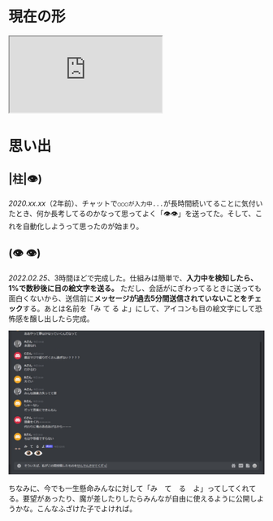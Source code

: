 # 現在の形

<iframe  src="https://www.youtube.com/embed/Vto86ts0cQ8" title="YouTube video player" allow="accelerometer; autoplay; clipboard-write; encrypted-media; gyroscope; picture-in-picture" allowFullScreen></iframe>



# 思い出

## |柱|👁)

*2020.xx.xx*（2年前）、チャットで`○○○が入力中...`が長時間続いてることに気付いたとき、何か長考してるのかなって思ってよく「👁👁」を送ってた。そして、これを自動化しようって思ったのが始まり。



## (👁 👁)

*2022.02.25*、3時間ほどで完成した。仕組みは簡単で、**入力中を検知したら、1%で数秒後に目の絵文字を送る。** ただし、会話がにぎわってるときに送っても面白くないから、送信前に**メッセージが過去5分間送信されていないことをチェック**する。あとは名前を「み て る よ」にして、アイコンも目の絵文字にして恐怖感を醸し出したら完成。

![スクリーンショット](screenshot.jpg)

ちなみに、今でも一生懸命みんなに対して「み　て　る　よ」ってしてくれてる。要望があったり、魔が差したりしたらみんなが自由に使えるように公開しようかな。こんなふざけた子でよければ。
